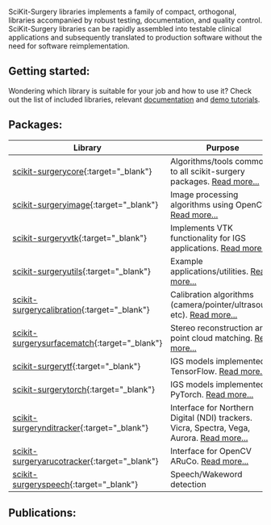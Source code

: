 
<!--
## What is SciKit-Surgery libraries:


## Introduction:
-->


SciKit-Surgery libraries implements a family of compact, orthogonal, libraries accompanied by robust testing, documentation, and quality control. SciKit-Surgery libraries can be rapidly assembled into testable clinical applications and subsequently translated to production software without the need for software reimplementation.

## Getting started:

Wondering which library is suitable for your job and how to use it? Check out the list of included libraries, relevant [documentation](https://scikit-surgery.readthedocs.io/en/latest/) and [demo tutorials](https://scikit-surgery.readthedocs.io/en/latest/#tutorials).


## Packages:

| Library                                                                         | Purpose                                                                      |
|---------------------------------------------------------------------------------|------------------------------------------------------------------------------|
| [scikit-surgerycore](https://github.com/UCL/scikit-surgerycore){:target="_blank"}                 | Algorithms/tools common to all scikit-surgery packages. [Read more...](https://scikit-surgerycore.readthedocs.io/en/latest/?badge=latest)                       |
| [scikit-surgeryimage](https://github.com/UCL/scikit-surgeryimage){:target="_blank"}               | Image processing algorithms using OpenCV. [Read more...](https://scikit-surgeryimage.readthedocs.io/en/latest/?badge=latest)                                     |
| [scikit-surgeryvtk](https://github.com/UCL/scikit-surgeryvtk){:target="_blank"}                   | Implements VTK functionality for IGS applications. [Read more...](https://scikit-surgeryvtk.readthedocs.io/en/latest/?badge=latest)                            |
| [scikit-surgeryutils](https://github.com/UCL/scikit-surgeryutils){:target="_blank"}               | Example applications/utilities. [Read more...](https://scikit-surgeryutils.readthedocs.io/en/latest/?badge=latest)                                               |
| [scikit-surgerycalibration](https://github.com/UCL/scikit-surgerycalibration){:target="_blank"}   | Calibration algorithms (camera/pointer/ultrasound etc). [Read more...](https://scikit-surgerycalibration.readthedocs.io/en/latest/?badge=latest)                       |
| [scikit-surgerysurfacematch](https://github.com/UCL/scikit-surgerysurfacematch){:target="_blank"} | Stereo reconstruction and point cloud matching. [Read more...](https://scikit-surgerysurfacematch.readthedocs.io/en/latest/?badge=latest)                               |
| [scikit-surgerytf](https://github.com/UCL/scikit-surgerytf){:target="_blank"}                     | IGS models implemented in TensorFlow. [Read more...](https://scikit-surgerytf.readthedocs.io/en/latest/?badge=latest)                                         |
| [scikit-surgerytorch](https://github.com/UCL/scikit-surgerytorch){:target="_blank"}               | IGS models implemented in PyTorch. [Read more...](https://scikit-surgerytorch.readthedocs.io/en/latest/?badge=latest)                                            |
| [scikit-surgerynditracker](https://github.com/UCL/scikit-surgerynditracker){:target="_blank"}     | Interface for Northern Digital (NDI) trackers. Vicra, Spectra, Vega, Aurora. [Read more...](https://scikit-surgerynditracker.readthedocs.io/en/latest/?badge=latest) |
| [scikit-surgeryarucotracker](https://github.com/UCL/scikit-surgeryarucotracker){:target="_blank"} | Interface for OpenCV ARuCo. [Read more...](https://scikit-surgeryarucotracker.readthedocs.io/en/latest/?badge=latest)                                                 |
| [scikit-surgeryspeech](https://github.com/UCL/scikit-surgeryspeech){:target="_blank"}             | Speech/Wakeword detection                                                   |




## Publications:


<!--
You can use the [editor on GitHub](https://github.com/mianasbat/ghpages/edit/main/README.md) to maintain and preview the content for your website in Markdown files.

Whenever you commit to this repository, GitHub Pages will run [Jekyll](https://jekyllrb.com/) to rebuild the pages in your site, from the content in your Markdown files.

### Markdown

Markdown is a lightweight and easy-to-use syntax for styling your writing. It includes conventions for

```markdown
Syntax highlighted code block

# Header 1
## Header 2
### Header 3

- Bulleted
- List

1. Numbered
2. List

**Bold** and _Italic_ and `Code` text

[Link](url) and ![Image](src)
```

For more details see [GitHub Flavored Markdown](https://guides.github.com/features/mastering-markdown/).

### Jekyll Themes

Your Pages site will use the layout and styles from the Jekyll theme you have selected in your [repository settings](https://github.com/mianasbat/ghpages/settings). The name of this theme is saved in the Jekyll `_config.yml` configuration file.

### Support or Contact

Having trouble with Pages? Check out our [documentation](https://docs.github.com/categories/github-pages-basics/) or [contact support](https://github.com/contact) and we’ll help you sort it out.

-->
